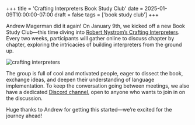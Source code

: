 +++
title = 'Crafting Interpreters Book Study Club'
date = 2025-01-09T10:00:00-07:00
draft = false
tags = ['book study club']
+++

Andrew Magerman did it again! On January 9th, we kicked off a new Book Study
Club—this time diving into [Robert Nystrom’s Crafting
Interpreters](https://craftinginterpreters.com/). Every two weeks, participants
will gather online to discuss chapter by chapter, exploring the intricacies of
building interpreters from the ground up.

<!--more-->

![crafting interpreters](https://codersonlyorg.wordpress.com/wp-content/uploads/2025/01/banner-crafting-interpreters.png)

The group is full of cool and motivated people, eager to dissect the book,
exchange ideas, and deepen their understanding of language implementation. To
keep the conversation going between meetings, we also have a dedicated [Discord
channel](https://discord.gg/xw7wAUe2nx), open to anyone who wants to join in on
the discussion.

Huge thanks to Andrew for getting this started—we’re excited for the journey
ahead!
